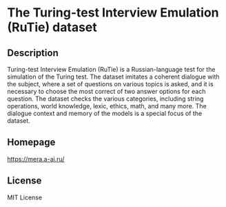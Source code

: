 # The Turing-test Interview Emulation (RuTie) dataset

## Description

Turing-test Interview Emulation (RuTie) is a Russian-language
test for the simulation of the Turing test. The dataset imitates a coherent
dialogue with the subject, where a set of questions on various topics is asked,
and it is necessary to choose the most correct of two answer options for each
question. The dataset checks the various categories, including string
operations, world knowledge, lexic, ethics, math, and many more. The dialogue
context and memory of the models is a special focus of the dataset.

## Homepage

https://mera.a-ai.ru/

## License

MIT License
